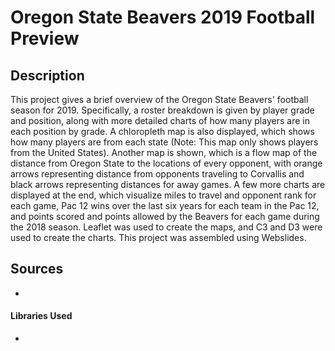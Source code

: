 # Oregon State Beavers 2019 Football Preview

## Description
This project gives a brief overview of the Oregon State Beavers' football season for 2019. Specifically, a roster breakdown is given by player grade and position, along with more detailed charts of how many players are in each position by grade. A chloropleth map is also displayed, which shows how many players are from each state (Note: This map only shows players from the United States). Another map is shown, which is a flow map of the distance from Oregon State to the locations of every opponent, with orange arrows representing distance from opponents traveling to Corvallis and black arrows representing distances for away games. A few more charts are displayed at the end, which visualize miles to travel and opponent rank for each game, Pac 12 wins over the last six years for each team in the Pac 12, and points scored and points allowed by the Beavers for each game during the 2018 season. Leaflet was used to create the maps, and C3 and D3 were used to create the charts. This project was assembled using Webslides.

## Sources
* 
#### Libraries Used
*
